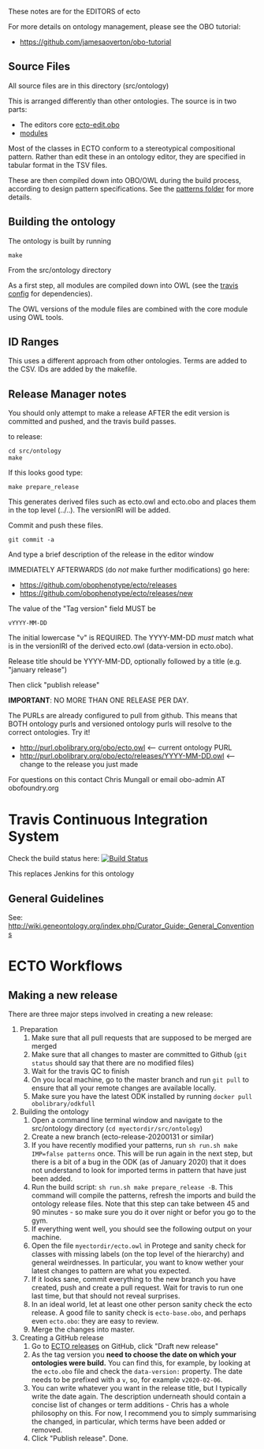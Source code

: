 These notes are for the EDITORS of ecto

For more details on ontology management, please see the OBO tutorial:

 * https://github.com/jamesaoverton/obo-tutorial

## Source Files

All source files are in this directory (src/ontology)

This is arranged differently than other ontologies. The source is in
two parts:

 * The editors core [ecto-edit.obo](ecto-edit.obo)
 * [modules](modules/)

Most of the classes in ECTO conform to a stereotypical compositional
pattern. Rather than edit these in an ontology editor, they are
specified in tabular format in the TSV files.

These are then compiled down into OBO/OWL during the build process,
according to design pattern specifications. See the [patterns folder](../patterns) for more details.

## Building the ontology

The ontology is built by running

    make

From the src/ontology directory

As a first step, all modules are compiled down into OWL (see the
[travis config](../../.travis.yml) for dependencies).

The OWL versions of the module files are combined with the core module
using OWL tools.


## ID Ranges

This uses a different approach from other ontologies. Terms are added to the CSV. IDs are added by the makefile.

## Release Manager notes

You should only attempt to make a release AFTER the edit version is
committed and pushed, and the travis build passes.

to release:

    cd src/ontology
    make

If this looks good type:

    make prepare_release

This generates derived files such as ecto.owl and ecto.obo and places
them in the top level (../..). The versionIRI will be added.

Commit and push these files.

    git commit -a

And type a brief description of the release in the editor window

IMMEDIATELY AFTERWARDS (do *not* make further modifications) go here:

 * https://github.com/obophenotype/ecto/releases
 * https://github.com/obophenotype/ecto/releases/new

The value of the "Tag version" field MUST be

    vYYYY-MM-DD

The initial lowercase "v" is REQUIRED. The YYYY-MM-DD *must* match
what is in the versionIRI of the derived ecto.owl (data-version in
ecto.obo).

Release title should be YYYY-MM-DD, optionally followed by a title (e.g. "january release")

Then click "publish release"

__IMPORTANT__: NO MORE THAN ONE RELEASE PER DAY.

The PURLs are already configured to pull from github. This means that
BOTH ontology purls and versioned ontology purls will resolve to the
correct ontologies. Try it!

 * http://purl.obolibrary.org/obo/ecto.owl <-- current ontology PURL
 * http://purl.obolibrary.org/obo/ecto/releases/YYYY-MM-DD.owl <-- change to the release you just made

For questions on this contact Chris Mungall or email obo-admin AT obofoundry.org

# Travis Continuous Integration System

Check the build status here: [![Build Status](https://travis-ci.org/obophenotype/ecto.svg?branch=master)](https://travis-ci.org/ecto-ontology/ecto)

This replaces Jenkins for this ontology

## General Guidelines

See:
http://wiki.geneontology.org/index.php/Curator_Guide:_General_Conventions

# ECTO Workflows

## Making a new release

There are three major steps involved in creating a new release:
1. Preparation
   1. Make sure that all pull requests that are supposed to be merged are merged
   1. Make sure that all changes to master are committed to Github (`git status` should say that there are no modified files)
   1. Wait for the travis QC to finish
   1. On you local machine, go to the master branch and run `git pull` to ensure that all your remote changes are available locally.
   1. Make sure you have the latest ODK installed by running `docker pull obolibrary/odkfull`
2. Building the ontology
   1. Open a command line terminal window and navigate to the src/ontology directory (`cd myectordir/src/ontology`)
   1. Create a new branch (ecto-release-20200131 or similar)
   1. If you have recently modified your patterns, run `sh run.sh make IMP=false patterns` once. This will be run again in the next step, but there is a bit of a bug in the ODK (as of January 2020) that it does not understand to look for imported terms in pattern that have just been added. 
   1. Run the build script: `sh run.sh make prepare_release -B`. This command will compile the patterns, refresh the imports and build the ontology release files. Note that this step can take between 45 and 90 minutes - so make sure you do it over night or befor you go to the gym.
   1. If everything went well, you should see the following output on your machine.
   1. Open the file `myectordir/ecto.owl` in Protege and sanity check for classes with missing labels (on the top level of the hierarchy) and general weirdnesses. In particular, you want to know wether your latest changes to pattern are what you expected.
   1. If it looks sane, commit everything to the new branch you have created, push and create a pull request. Wait for travis to run one last time, but that should not reveal surprises.
   1. In an ideal world, let at least one other person sanity check the ecto release. A good file to sanity check is `ecto-base.obo`, and perhaps even `ecto.obo`: they are easy to review.
   1. Merge the changes into master. 
3. Creating a GitHub release
   1. Go to [ECTO releases](https://github.com/EnvironmentOntology/environmental-exposure-ontology/releases) on GitHub, click "Draft new release"
   1. As the tag version you **need to choose the date on which your ontologies were build.** You can find this, for example, by looking at the `ecto.obo` file and check the `data-version:` property. The date needs to be prefixed with a `v`, so, for example `v2020-02-06`.
   1. You can write whatever you want in the release title, but I typically write the date again. The description underneath should contain a concise list of changes or term additions - Chris has a whole philosophy on this. For now, I recommend you to simply summarising the changed, in particular, which terms have been added or removed.
   1. Click "Publish release". Done.
